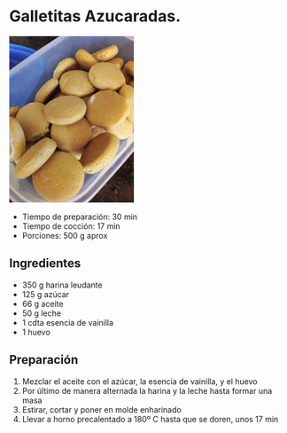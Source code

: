 # Galletitas Azucaradas.

![Galletitas Azucaradas](pics/galletitas-azucaradas.jpg)

- Tiempo de preparación: 30 min
- Tiempo de cocción: 17 min
- Porciones: 500 g aprox

## Ingredientes

- 350 g harina leudante
- 125 g azúcar
- 66 g aceite
- 50 g leche
- 1 cdta esencia de vainilla
- 1 huevo

## Preparación

1. Mezclar el aceite con el azúcar, la esencia de vainilla, y el huevo
2. Por último de manera alternada la harina y la leche hasta formar una masa
3. Estirar, cortar y poner en molde enharinado
4. Llevar a horno precalentado a 180º C hasta que se doren, unos 17 min

